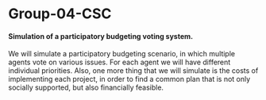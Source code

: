 # Group-04-CSC
#### Simulation of a participatory budgeting voting system.

We will simulate a participatory budgeting scenario, in which multiple agents vote on various issues. For each agent we will have different individual priorities. Also, one more thing that we will simulate is the costs of implementing each project, in order to find a common plan that is not only socially supported, but also financially feasible.
